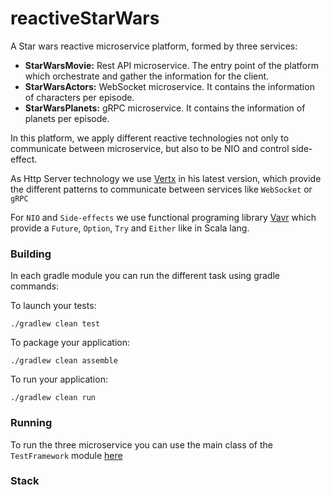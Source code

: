 # reactiveStarWars

A Star wars reactive microservice platform, formed by three services:
* **StarWarsMovie:** Rest API microservice. The entry point of the platform which orchestrate and gather the information for the client.
* **StarWarsActors:** WebSocket microservice. It contains the information of characters per episode.
* **StarWarsPlanets:** gRPC microservice. It contains the information of planets per episode.

In this platform, we apply different reactive technologies not only to communicate between microservice,
but also to be NIO and control side-effect.

As Http Server technology we use [Vertx](https://vertx.io) in his latest version, which provide the different patterns to
communicate between services like ````WebSocket```` or ```gRPC```

For ```NIO``` and ```Side-effects```  we use functional programing library [Vavr](https://www.vavr.io) 
which provide a ```Future```, ```Option```, ```Try``` and ```Either``` like in Scala lang.

### Building

In each gradle module you can run the different task using gradle commands:

To launch your tests:
```
./gradlew clean test
```

To package your application:
```
./gradlew clean assemble
```

To run your application:
```
./gradlew clean run
```

### Running

To run the three microservice you can use the main class of the ```TestFramework``` module 
[here](TestFramework/src/main/java/com/politrons/main/startWarsPlatformMain.java)

### Stack

